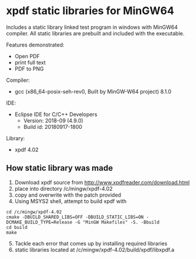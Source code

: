 # xpdf static libraries for MinGW64
Includes a static library linked test program in windows with MinGW64 compiler. All static libraries are prebuilt and included with the executable. 

Features demonstrated:
* Open PDF
* print full text
* PDF to PNG

Compiler: 
- gcc (x86_64-posix-seh-rev0, Built by MinGW-W64 project) 8.1.0

IDE: 
* Eclipse IDE for C/C++ Developers
	* Version: 2018-09 (4.9.0)
	* Build id: 20180917-1800

Library: 
* xpdf 4.02

## How static library was made
1. Download xpdf source from http://www.xpdfreader.com/download.html
2. place into directory /c/mingw/xpdf-4.02
3. copy and overwrite with the patch provided
4. Using MSYS2 shell, attempt to build xpdf with 

```shell
cd /c/mingw/xpdf-4.02
cmake -DBUILD_SHARED_LIBS=OFF -DBUILD_STATIC_LIBS=ON -DCMAKE_BUILD_TYPE=Release -G "MinGW Makefiles" -S. -Bbuild
cd build
make
```
5. Tackle each error that comes up by installing required libraries
6. static libraries located at /c/mingw/xpdf-4.02/build/xpdf/libxpdf.a


